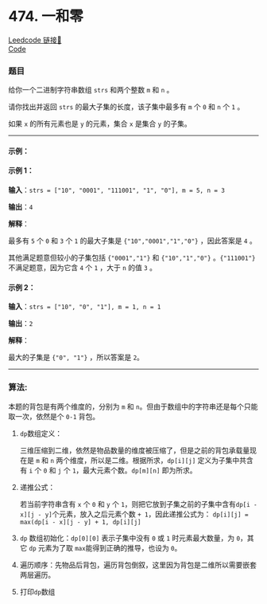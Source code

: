 # 474. 一和零

[Leedcode 链接🔗](https://leetcode.cn/problems/ones-and-zeroes/description/)  
[Code](https://github.com/alstondu/lc/blob/main/474/474.cpp)

### 题目

给你一个二进制字符串数组 ```strs``` 和两个整数 ```m``` 和 ```n``` 。

请你找出并返回 ```strs``` 的最大子集的长度，该子集中最多有 ```m``` 个 ```0``` 和 ```n``` 个 ```1``` 。

如果 ```x``` 的所有元素也是 ```y``` 的元素，集合 ```x``` 是集合 ```y``` 的子集。

---

#### 示例：

#### 示例 1：

**输入**：```strs = ["10", "0001", "111001", "1", "0"], m = 5, n = 3```

**输出**：```4```

**解释**：

最多有 ```5``` 个 ```0``` 和 ```3``` 个 ```1``` 的最大子集是 ```{"10","0001","1","0"}``` ，因此答案是 ```4``` 。

其他满足题意但较小的子集包括 ```{"0001","1"}``` 和 ```{"10","1","0"}``` 。```{"111001"}``` 不满足题意，因为它含 ```4``` 个 ```1``` ，大于 ```n``` 的值 ```3``` 。

#### 示例 2：

**输入**：```strs = ["10", "0", "1"], m = 1, n = 1```

**输出**：```2```

**解释**：

最大的子集是 ```{"0", "1"}``` ，所以答案是 ```2```。

---

### 算法:

本题的背包是有两个维度的，分别为 ```m``` 和 ```n```。但由于数组中的字符串还是每个只能取一次，依然是个 ```0-1``` 背包。

1.  ```dp```数组定义：

	三维压缩到二维，依然是物品数量的维度被压缩了，但是之前的背包承载量现在是 ```m``` 和 ```n``` 两个维度，所以是二维。根据所求，```dp[i][j]``` 定义为子集中共含有 ```i``` 个 ```0``` 和 ```j``` 个 ```1```，最大元素个数。```dp[m][n]``` 即为所求。

	  	 
2. 递推公式：

	若当前字符串含有 ```x``` 个 ```0``` 和 ```y``` 个 ```1```，则把它放到子集之前的子集中含有```dp[i - x][j - y]```个元素，放入之后元素个数 ```+ 1```，因此递推公式为：
	```dp[i][j] = max(dp[i - x][j - y] + 1, dp[i][j]```
  
3. ```dp``` 数组初始化：```dp[0][0]``` 表示子集中没有 ```0``` 或 ```1``` 时元素最大数量，为 ```0```，其它 ```dp``` 元素为了取 ```max```能得到正确的推导，也设为 ```0```。
  
4. 遍历顺序：先物品后背包，遍历背包倒叙，这里因为背包是二维所以需要嵌套两层遍历。
  
5. 打印```dp```数组
